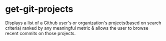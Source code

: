 # get-git-projects
Displays a list of a Github user's or organization's projects(based on search criteria) ranked by any meaningful metric &amp; allows the user to browse recent commits on those projects.
